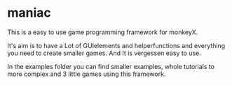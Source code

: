 # maniac
This is a easy to use game programming framework for monkeyX. 

It's aim is to have a Lot of GUIelements and helperfunctions and everything you need to create smaller games. And It is vergessen easy to use. 

In the examples folder you can find smaller examples, whole tutorials to more complex and 3 little games using this framework. 
